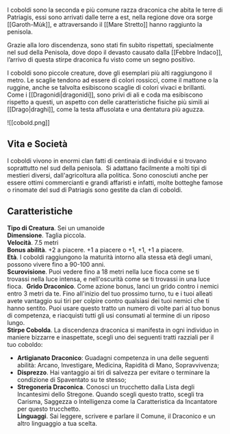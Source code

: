 I coboldi sono la seconda e più comune razza draconica che abita le terre di Patriagis, essi sono arrivati dalle terre a est, nella regione dove ora sorge [[Garoth-Mùk]], e attraversando il [[Mare Stretto]] hanno raggiunto la penisola. 

Grazie alla loro discendenza, sono stati fin subito rispettati, specialmente nel sud della Penisola, dove dopo il devasto causato dalla [[Febbre Indaco]], l’arrivo di questa stirpe draconica fu visto come un segno positivo.

I coboldi sono piccole creature, dove gli esemplari più alti raggiungono il metro. Le scaglie tendono ad essere di colori rossicci, come il mattone o la ruggine, anche se talvolta esibiscono scaglie di colori vivaci e brillanti. Come i [[Dragonidi|dragonidi]], sono privi di ali e coda ma esibiscono rispetto a questi, un aspetto con delle caratteristiche fisiche più simili ai [[Drago|draghi]], come la testa affusolata e una dentatura più aguzza. 

![[cobold.png]]
## Vita e Società

I coboldi vivono in enormi clan fatti di centinaia di individui e si trovano soprattutto nel sud della penisola. 
Si adattano facilmente a molti tipi di mestieri diversi, dall'agricoltura alla politica. Sono conosciuti anche per essere ottimi commercianti e grandi affaristi e infatti, molte botteghe famose o rinomate del sud di Patriagis sono gestite da clan di coboldi.
## Caratteristiche

**Tipo di Creatura**. Sei un umanoide  
**Dimensione**. Taglia piccola.   
**Velocità**. 7.5 metri  
**Bonus abilità**. +2 a piacere. +1 a piacere o +1, +1, +1 a piacere.  
**Età**. I coboldi raggiungono la maturità intorno alla stessa età degli umani, possono vivere fino a 90-100 anni.   
**Scurovisione**. Puoi vedere fino a 18 metri nella luce fioca come se ti trovassi nella luce intensa, e nell'oscurità come se ti trovassi in una luce fioca. 
**Grido Draconico**. Come azione bonus, lanci un grido contro i nemici entro 3 metri da te. Fino all'inizio del tuo prossimo turno, tu e i tuoi alleati avete vantaggio sui tiri per colpire contro qualsiasi dei tuoi nemici che ti hanno sentito. Puoi usare questo tratto un numero di volte pari al tuo bonus di competenza, e riacquisti tutti gli usi consumati al termine di un riposo lungo.   
**Stirpe Cobolda**. La discendenza draconica si manifesta in ogni individuo in maniere bizzarre e inaspettate, scegli uno dei seguenti tratti razziali per il tuo coboldo:  
- **Artigianato Draconico**: Guadagni competenza in una delle seguenti abilità: Arcano, Investigare, Medicina, Rapidità di Mano, Sopravvivenza;  
- **Disprezzo**. Hai vantaggio ai tiri di salvezza per evitare o terminare la condizione di Spaventato su te stesso;  
- **Stregoneria Draconica**. Conosci un trucchetto dalla Lista degli Incantesimi dello Stregone. Quando scegli questo tratto, scegli tra Carisma, Saggezza o Intelligenza come la Caratteristica da Incantatore per questo trucchetto.   
**Linguaggi**. Sai leggere, scrivere e parlare il Comune, il Draconico e un altro linguaggio a tua scelta.  